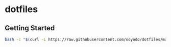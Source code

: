 # dotfiles

## Getting Started
``` bash
bash -c "$(curl -L https://raw.githubusercontent.com/ooyodo/dotfiles/master/install.sh)"
```
